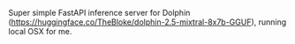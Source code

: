 Super simple FastAPI inference server for Dolphin (https://huggingface.co/TheBloke/dolphin-2.5-mixtral-8x7b-GGUF), running local OSX for me.
